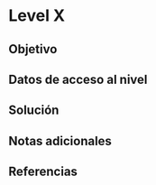 # Level X

## Objetivo


## Datos de acceso al nivel


## Solución


## Notas adicionales


## Referencias

